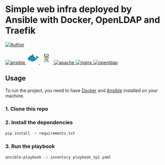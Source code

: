 # Simple web infra deployed by Ansible with Docker, OpenLDAP and Traefik 

[![Author](https://img.shields.io/badge/author-@FelixLusseau-blue)](https://github.com/FelixLusseau)

<a href="https://www.ansible.com/" target="_blank" rel="noreferrer"> <img src="https://upload.wikimedia.org/wikipedia/commons/2/24/Ansible_logo.svg" alt="ansible" width="40" height="40"/> </a>
<a href="https://www.docker.com" target="_blank" rel="noreferrer"> <img src="https://raw.githubusercontent.com/devicons/devicon/master/icons/docker/docker-original.svg" alt="docker" width="40" height="40"/> </a> 
<a href="https://www.traefik.io/" target="_blank" rel="noreferrer"> <img src="https://raw.githubusercontent.com/traefik/traefik/master/docs/content/assets/img/traefik.logo.png" alt="traefik" width="40" height="40"/> </a>
<a href="https://httpd.apache.org/" target="_blank" rel="noreferrer"> <img src="https://www.apache.org/logos/res/httpd/default.png" alt="apache" height="30"/> </a>
<a href="https://www.nginx.com" target="_blank" rel="noreferrer"> <img src="https://www.nginx.com/wp-content/uploads/2020/05/NGINX-product-icon.svg" alt="nginx" width="40" height="40"/> </a>
<a href="https://www.openldap.org/" target="_blank" rel="noreferrer"> <img src="https://upload.wikimedia.org/wikipedia/en/c/c7/OpenLDAP-logo.png" alt="openldap" height="40"/> </a>

## Usage

To run the project, you need to have [Docker](https://www.docker.com/) and [Ansible](https://www.ansible.com/) installed on your machine.

### 1. Clone this repo

### 2. Install the dependencies

```bash
pip install -r requirements.txt
```

### 3. Run the playbook

```bash
ansible-playbook -i inventory playbook_tp1.yaml
```
